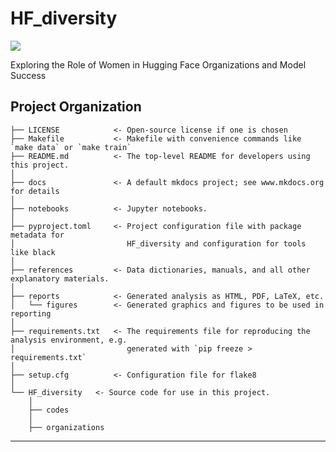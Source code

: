 # HF_diversity

<a target="_blank" href="https://cookiecutter-data-science.drivendata.org/">
    <img src="https://img.shields.io/badge/CCDS-Project%20template-328F97?logo=cookiecutter" />
</a>

Exploring the Role of Women in Hugging Face Organizations and Model Success

## Project Organization

```
├── LICENSE            <- Open-source license if one is chosen
├── Makefile           <- Makefile with convenience commands like `make data` or `make train`
├── README.md          <- The top-level README for developers using this project.
│
├── docs               <- A default mkdocs project; see www.mkdocs.org for details
│
├── notebooks          <- Jupyter notebooks. 
│
├── pyproject.toml     <- Project configuration file with package metadata for 
│                         HF_diversity and configuration for tools like black
│
├── references         <- Data dictionaries, manuals, and all other explanatory materials.
│
├── reports            <- Generated analysis as HTML, PDF, LaTeX, etc.
│   └── figures        <- Generated graphics and figures to be used in reporting
│
├── requirements.txt   <- The requirements file for reproducing the analysis environment, e.g.
│                         generated with `pip freeze > requirements.txt`
│
├── setup.cfg          <- Configuration file for flake8
│
└── HF_diversity   <- Source code for use in this project.
    │
    ├── codes           
    │
    ├── organizations
```

--------

